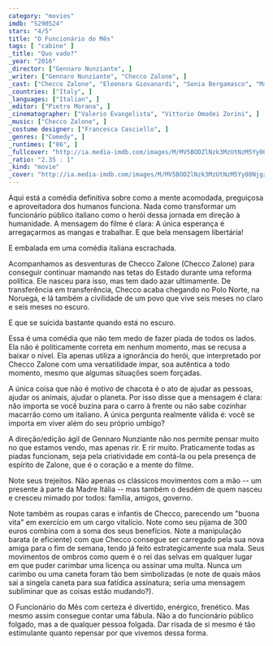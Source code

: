 ```yaml
---
category: "movies"
imdb: "5290524"
stars: "4/5"
title: "O Funcionário do Mês"
tags: [ "cabine" ]
_title: "Quo vado?"
_year: "2016"
_director: ["Gennaro Nunziante", ]
_writer: ["Gennaro Nunziante", "Checco Zalone", ]
_cast: ["Checco Zalone", "Eleonora Giovanardi", "Sonia Bergamasco", "Maurizio Micheli", "Lino Banfi", "Ludovica Modugno", "Antonino Bruschetta", "Paolo Pierobon", "Azzurra Martino", ]
_countries: ["Italy", ]
_languages: ["Italian", ]
_editor: ["Pietro Morana", ]
_cinematographer: ["Valerio Evangelista", "Vittorio Omodei Zorini", ]
_music: ["Checco Zalone", ]
_costume designer: ["Francesca Casciello", ]
_genres: ["Comedy", ]
_runtimes: ["86", ]
_fullcover: "http://ia.media-imdb.com/images/M/MV5BODZlNzk3MzUtNzM5Yy00NjgzLWE3YWYtY2M0YTAxNjJjNjUyXkEyXkFqcGdeQXVyMjkyNDEzNzg@.jpg"
_ratio: "2.35 : 1"
_kind: "movie"
_cover: "http://ia.media-imdb.com/images/M/MV5BODZlNzk3MzUtNzM5Yy00NjgzLWE3YWYtY2M0YTAxNjJjNjUyXkEyXkFqcGdeQXVyMjkyNDEzNzg@._V1._SX98_SY140_.jpg"
---
```

Aqui está a comédia definitiva sobre como a mente acomodada, preguiçosa e aproveitadora dos humanos funciona. Nada como transformar um funcionário público italiano como o herói dessa jornada em direção à humanidade. A mensagem do filme é clara: A única esperança é arregaçarmos as mangas e trabalhar. E que bela mensagem libertária!

E embalada em uma comédia italiana escrachada.

Acompanhamos as desventuras de Checco Zalone (Checco Zalone) para conseguir continuar mamando nas tetas do Estado durante uma reforma política. Ele nasceu para isso, mas tem dado azar ultimamente. De transferência em transferência, Checco acaba chegando no Polo Norte, na Noruega, e lá também a civilidade de um povo que vive seis meses no claro e seis meses no escuro.

E que se suicida bastante quando está no escuro.

Essa é uma comédia que não tem medo de fazer piada de todos os lados. Ela não é politicamente correta em nenhum momento, mas se recusa a baixar o nível. Ela apenas utiliza a ignorância do herói, que interpretado por Checco Zalone com uma versatilidade ímpar, soa autêntica a todo momento, mesmo que algumas situações soem forçadas.

A única coisa que não é motivo de chacota é o ato de ajudar as pessoas, ajudar os animais, ajudar o planeta. Por isso disse que a mensagem é clara: não importa se você buzina para o carro à frente ou não sabe cozinhar macarrão como um italiano. A única pergunta realmente válida é: você se importa em viver além do seu próprio umbigo?

A direção/edição ágil de Gennaro Nunziante não nos permite pensar muito no que estamos vendo, mas apenas rir. E rir muito. Praticamente todas as piadas funcionam, seja pela criatividade em contá-la ou pela presença de espírito de Zalone, que é o coração e a mente do filme.

Note seus trejeitos. Não apenas os clássicos movimentos com a mão -- um presente à parte da Madre Itália -- mas também o desdém de quem nasceu e cresceu mimado por todos: família, amigos, governo.

Note também as roupas caras e infantis de Checco, parecendo um "buona vita" em exercício em um cargo vitalício. Note como seu pijama de 300 euros combina com a soma dos seus benefícios. Note a manipulação barata (e eficiente) com que Checco consegue ser carregado pela sua nova amiga para o fim de semana, tendo já feito estrategicamente sua mala. Seus movimentos de ombros como quem é o rei das selvas em qualquer lugar em que puder carimbar uma licença ou assinar uma multa. Nunca um carimbo ou uma caneta foram tão bem simbolizadas (e note de quais mãos sai a singela caneta para sua fatídica assinatura; seria uma mensagem subliminar que as coisas estão mudando?).

O Funcionário do Mês com certeza é divertido, enérgico, frenético. Mas mesmo assim consegue contar uma fábula. Não a do funcionário público folgado, mas a de qualquer pessoa folgada. Dar risada de si mesmo é tão estimulante quanto repensar por que vivemos dessa forma.

